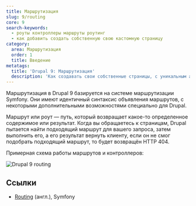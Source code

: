 ```yaml
---
title: Маршрутизация
slug: 9/routing
core: 9
search-keywords:
  - роуты контроллеры маршруты роутинг
  - как добавить создать собственную свою кастомную страницу
category:
  area: Маршрутизация
  order: 1
  title: Введение
metatags:
  title: 'Drupal 9: Маршрутизация'
  description: 'Как создавать свои собственные страницы, с уникальным адресом, требованиями и поведением.'
---
```


Маршрутизация в Drupal 9 базируется на системе маршрутизации Symfony. Они имеют идентичный синтаксис объявления маршрутов, с некоторыми дополнительными возможностями специально для Drupal.

Маршрут или роут — путь, который возвращает какое-то определенное содержимое или результат. Когда вы обращаетесь к страницам, Drupal пытается найти подходящий маршрут для вашего запроса, затем выполнить его, а его результат вернуть клиенту, если он не смог подобрать подходящий маршрут, то будет возвращён HTTP 404.

Примерная схема работы маршрутов и контроллеров:

![Drupal 9 routing](https://www.drupal.org/files/Drupal8Routing.png)

## Ссылки

- [Routing](https://symfony.com/doc/current/routing.html) (англ.), Symfony
